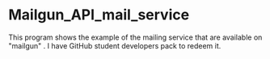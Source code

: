 # Mailgun_API_mail_service
This program shows the example of the mailing service that are available on "mailgun" . I have GitHub student developers pack to redeem it.

